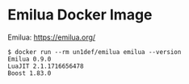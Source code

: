 # Emilua Docker Image

Emilua: https://emilua.org/

```
$ docker run --rm un1def/emilua emilua --version
Emilua 0.9.0
LuaJIT 2.1.1716656478
Boost 1.83.0
```
